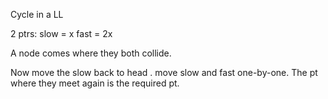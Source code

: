Cycle in a LL

2 ptrs:
slow = x 
fast = 2x

A node comes where they both collide.

Now move the slow back to head .
move slow and fast one-by-one.
The pt where they meet again is the required pt.